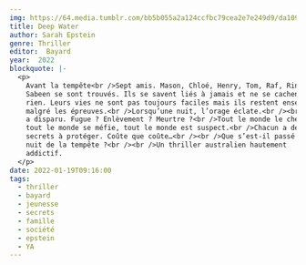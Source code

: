 ```yaml
---
img: https://64.media.tumblr.com/bb5b055a2a124ccfbc79cea2e7e249d9/da1094741f187213-27/s640x960/4bd9af792df95d74536bcf17e61d70095be7d340.jpg
title: Deep Water
author: Sarah Epstein
genre: Thriller
editor:  Bayard
year:  2022
blockquote: |-
  <p>
    Avant la tempête<br />Sept amis. Mason, Chloé, Henry, Tom, Raf, Rina et
    Sabeen se sont trouvés. Ils se savent liés à jamais et ne se cachent
    rien. Leurs vies ne sont pas toujours faciles mais ils restent ensemble,
    malgré les épreuves.<br />Lorsqu’une nuit, l’orage éclate.<br /><br />Maintenant<br /><br />Henry
    a disparu. Fugue ? Enlèvement ? Meurtre ?<br />Tout le monde le cherche,
    tout le monde se méfie, tout le monde est suspect.<br />Chacun a des
    secrets à protéger. Coûte que coûte…<br /><br />Que s’est-il passé la
    nuit de la tempête ?<br /><br />Un thriller australien hautement
    addictif.
  </p>
date: 2022-01-19T09:16:00
tags:
  - thriller
  - bayard
  - jeunesse
  - secrets
  - famille
  - société
  - epstein
  - YA
---
```

